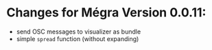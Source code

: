 # Changes for Mégra Version 0.0.11:

* send OSC messages to visualizer as bundle
* simple `spread` function (without expanding)
